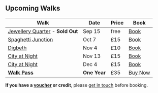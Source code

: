 ## Upcoming Walks

Walk               | Date    | Price | Book
-------------------|---------|-------|-----
[Jewellery Quarter](/jewellery-quarter) - **Sold Out**  | Sep 15  | free  | <a href="https://www.eventbrite.com/e/jewellery-quarter-photo-walk-15-september-tickets-48561544888" class="btn btn--primary">Book</a>
[Spaghetti Junction](/spaghetti-junction) | Oct 7   | £15   | <a href="https://ti.to/photo-school/birmingham-photo-walks" class="btn btn--primary">Book</a>
[Digbeth](/digbeth)            | Nov 4   | £10   | <a href="https://ti.to/photo-school/birmingham-photo-walks" class="btn btn--primary">Book</a>
[City at Night](/city-at-night)      | Nov 13  | £15   | <a href="https://ti.to/photo-school/birmingham-photo-walks" class="btn btn--primary">Book</a>
[City at Night](/city-at-night)      | Dec 4   | £15   | <a href="https://ti.to/photo-school/birmingham-photo-walks" class="btn btn--primary">Book</a>
[**Walk Pass**](/walks-pass)      | **One Year** | £35 | <a href="https://ti.to/photo-school/birmingham-photo-walks/with/rvgtakykxj4" class="btn btn--primary">Buy Now</a>

**If you have a [voucher](/gift-vouchers/) or credit**, please [get in touch](/contact/) before booking.